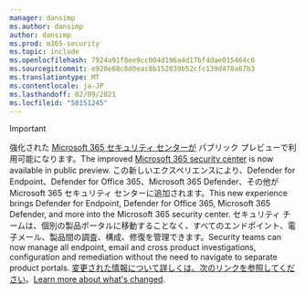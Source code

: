 ```yaml
---
manager: dansimp
ms.author: dansimp
author: dansimp
ms.prod: m365-security
ms.topic: include
ms.openlocfilehash: 7924a91f8ee9cc004d196a4d17bf4dae015464c6
ms.sourcegitcommit: e920e68c8d0eac8b152039b52cfc139d478a67b3
ms.translationtype: MT
ms.contentlocale: ja-JP
ms.lasthandoff: 02/09/2021
ms.locfileid: "50151245"
---
```

> [!IMPORTANT]
> <span data-ttu-id="1a2fa-101">強化された [Microsoft 365 セキュリティ センターが](https://security.microsoft.com) パブリック プレビューで利用可能になります。</span><span class="sxs-lookup"><span data-stu-id="1a2fa-101">The improved [Microsoft 365 security center](https://security.microsoft.com) is now available in public preview.</span></span> <span data-ttu-id="1a2fa-102">この新しいエクスペリエンスにより、Defender for Endpoint、Defender for Office 365、Microsoft 365 Defender、その他が Microsoft 365 セキュリティ センターに追加されます。</span><span class="sxs-lookup"><span data-stu-id="1a2fa-102">This new experience brings Defender for Endpoint, Defender for Office 365, Microsoft 365 Defender, and more into  the Microsoft 365 security center.</span></span> <span data-ttu-id="1a2fa-103">セキュリティ チームは、個別の製品ポータルに移動することなく、すべてのエンドポイント、電子メール、製品間の調査、構成、修復を管理できます。</span><span class="sxs-lookup"><span data-stu-id="1a2fa-103">Security teams can now manage all endpoint, email and cross product investigations, configuration and remediation without the need to navigate to separate product portals.</span></span> <span data-ttu-id="1a2fa-104">[変更された情報について詳しくは、次のリンクを参照してください](https://docs.microsoft.com/microsoft-365/security/mtp/overview-security-center)。</span><span class="sxs-lookup"><span data-stu-id="1a2fa-104">[Learn more about what's changed](https://docs.microsoft.com/microsoft-365/security/mtp/overview-security-center).</span></span>

